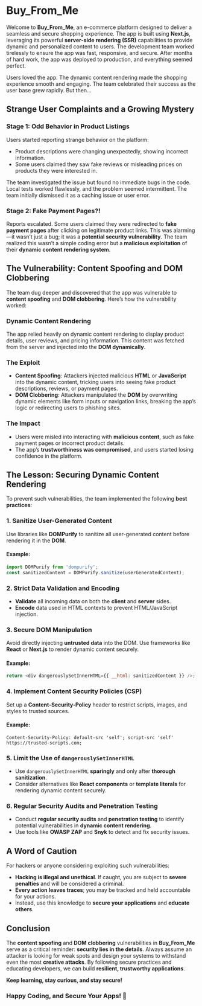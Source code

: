 # Buy_From_Me

Welcome to **Buy_From_Me**, an e-commerce platform designed to deliver a seamless and secure shopping experience. The app is built using **Next.js**, leveraging its powerful **server-side rendering (SSR)** capabilities to provide dynamic and personalized content to users. The development team worked tirelessly to ensure the app was fast, responsive, and secure. After months of hard work, the app was deployed to production, and everything seemed perfect.

Users loved the app. The dynamic content rendering made the shopping experience smooth and engaging. The team celebrated their success as the user base grew rapidly. But then...

## Strange User Complaints and a Growing Mystery

### Stage 1: Odd Behavior in Product Listings
Users started reporting strange behavior on the platform:

- Product descriptions were changing unexpectedly, showing incorrect information.
- Some users claimed they saw fake reviews or misleading prices on products they were interested in.

The team investigated the issue but found no immediate bugs in the code. Local tests worked flawlessly, and the problem seemed intermittent. The team initially dismissed it as a caching issue or user error.

### Stage 2: Fake Payment Pages?!
Reports escalated. Some users claimed they were redirected to **fake payment pages** after clicking on legitimate product links. This was alarming—it wasn’t just a bug; it was a **potential security vulnerability**. The team realized this wasn’t a simple coding error but a **malicious exploitation** of their **dynamic content rendering system**.

## The Vulnerability: Content Spoofing and DOM Clobbering
The team dug deeper and discovered that the app was vulnerable to **content spoofing** and **DOM clobbering**. Here’s how the vulnerability worked:

### Dynamic Content Rendering
The app relied heavily on dynamic content rendering to display product details, user reviews, and pricing information. This content was fetched from the server and injected into the **DOM dynamically**.

### The Exploit
- **Content Spoofing**: Attackers injected malicious **HTML** or **JavaScript** into the dynamic content, tricking users into seeing fake product descriptions, reviews, or payment pages.
- **DOM Clobbering**: Attackers manipulated the **DOM** by overwriting dynamic elements like form inputs or navigation links, breaking the app’s logic or redirecting users to phishing sites.

### The Impact
- Users were misled into interacting with **malicious content**, such as fake payment pages or incorrect product details.
- The app’s **trustworthiness was compromised**, and users started losing confidence in the platform.

## The Lesson: Securing Dynamic Content Rendering
To prevent such vulnerabilities, the team implemented the following **best practices**:

### 1. Sanitize User-Generated Content
Use libraries like **DOMPurify** to sanitize all user-generated content before rendering it in the **DOM**.

#### Example:
```javascript
import DOMPurify from 'dompurify';
const sanitizedContent = DOMPurify.sanitize(userGeneratedContent);
```

### 2. Strict Data Validation and Encoding
- **Validate** all incoming data on both the **client** and **server** sides.
- **Encode** data used in HTML contexts to prevent HTML/JavaScript injection.

### 3. Secure DOM Manipulation
Avoid directly injecting **untrusted data** into the DOM. Use frameworks like **React** or **Next.js** to render dynamic content securely.

#### Example:
```javascript
return <div dangerouslySetInnerHTML={{ __html: sanitizedContent }} />;
```

### 4. Implement Content Security Policies (CSP)
Set up a **Content-Security-Policy** header to restrict scripts, images, and styles to trusted sources.

#### Example:
```plaintext
Content-Security-Policy: default-src 'self'; script-src 'self' https://trusted-scripts.com;
```

### 5. Limit the Use of `dangerouslySetInnerHTML`
- Use `dangerouslySetInnerHTML` **sparingly** and only after **thorough sanitization**.
- Consider alternatives like **React components** or **template literals** for rendering dynamic content securely.

### 6. Regular Security Audits and Penetration Testing
- Conduct **regular security audits** and **penetration testing** to identify potential vulnerabilities in **dynamic content rendering**.
- Use tools like **OWASP ZAP** and **Snyk** to detect and fix security issues.

## A Word of Caution
For hackers or anyone considering exploiting such vulnerabilities:

- **Hacking is illegal and unethical**. If caught, you are subject to **severe penalties** and will be considered a criminal.
- **Every action leaves traces**; you may be tracked and held accountable for your actions.
- Instead, use this knowledge to **secure your applications** and **educate others**.

## Conclusion
The **content spoofing** and **DOM clobbering** vulnerabilities in **Buy_From_Me** serve as a critical reminder: **security lies in the details**. Always assume an attacker is looking for weak spots and design your systems to withstand even the most **creative attacks**. By following secure practices and educating developers, we can build **resilient, trustworthy applications**.

**Keep learning, stay curious, and stay secure!**

### Happy Coding, and Secure Your Apps! 🚀

